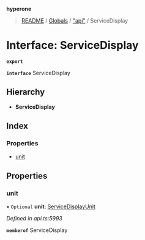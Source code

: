 **hyperone**

> [README](../README.md) / [Globals](../globals.md) / ["api"](../modules/_api_.md) / ServiceDisplay

# Interface: ServiceDisplay

**`export`** 

**`interface`** ServiceDisplay

## Hierarchy

* **ServiceDisplay**

## Index

### Properties

* [unit](_api_.servicedisplay.md#unit)

## Properties

### unit

• `Optional` **unit**: [ServiceDisplayUnit](_api_.servicedisplayunit.md)

*Defined in api.ts:5993*

**`memberof`** ServiceDisplay
